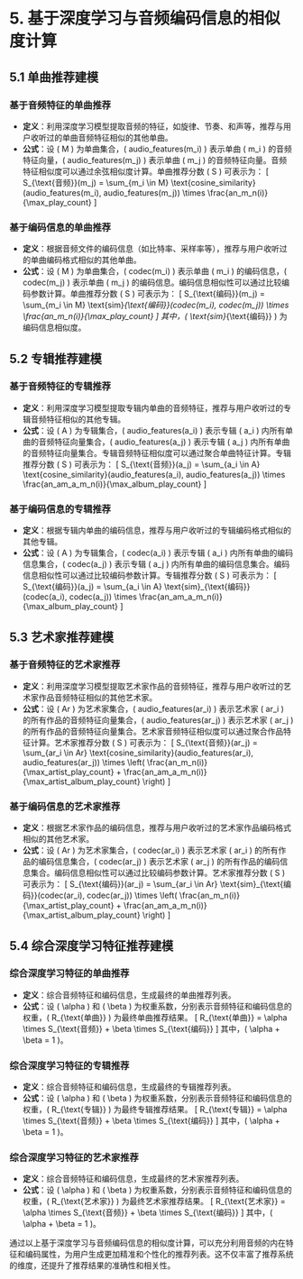 # 5. 基于深度学习与音频编码信息的相似度计算

## 5.1 单曲推荐建模

### 基于音频特征的单曲推荐

- **定义**：利用深度学习模型提取音频的特征，如旋律、节奏、和声等，推荐与用户收听过的单曲音频特征相似的其他单曲。
- **公式**：设 \( M \) 为单曲集合，\( audio\_features(m_i) \) 表示单曲 \( m_i \) 的音频特征向量，\( audio\_features(m_j) \) 表示单曲 \( m_j \) 的音频特征向量。音频特征相似度可以通过余弦相似度计算。单曲推荐分数 \( S \) 可表示为：
  \[
  S_{\text{音频}}(m_j) = \sum_{m_i \in M} \text{cosine\_similarity}(audio\_features(m_i), audio\_features(m_j)) \times \frac{an\_m\_n(i)}{\max\_play\_count}
  \]

### 基于编码信息的单曲推荐

- **定义**：根据音频文件的编码信息（如比特率、采样率等），推荐与用户收听过的单曲编码格式相似的其他单曲。
- **公式**：设 \( M \) 为单曲集合，\( codec(m_i) \) 表示单曲 \( m_i \) 的编码信息，\( codec(m_j) \) 表示单曲 \( m_j \) 的编码信息。编码信息相似性可以通过比较编码参数计算。单曲推荐分数 \( S \) 可表示为：
  \[
  S_{\text{编码}}(m_j) = \sum_{m_i \in M} \text{sim}_{\text{编码}}(codec(m_i), codec(m_j)) \times \frac{an\_m\_n(i)}{\max\_play\_count}
  \]
  其中，\( \text{sim}_{\text{编码}} \) 为编码信息相似度。

## 5.2 专辑推荐建模

### 基于音频特征的专辑推荐

- **定义**：利用深度学习模型提取专辑内单曲的音频特征，推荐与用户收听过的专辑音频特征相似的其他专辑。
- **公式**：设 \( A \) 为专辑集合，\( audio\_features(a_i) \) 表示专辑 \( a_i \) 内所有单曲的音频特征向量集合，\( audio\_features(a_j) \) 表示专辑 \( a_j \) 内所有单曲的音频特征向量集合。专辑音频特征相似度可以通过聚合单曲特征计算。专辑推荐分数 \( S \) 可表示为：
  \[
  S_{\text{音频}}(a_j) = \sum_{a_i \in A} \text{cosine\_similarity}(audio\_features(a_i), audio\_features(a_j)) \times \frac{an\_am\_a\_m\_n(i)}{\max\_album\_play\_count}
  \]

### 基于编码信息的专辑推荐

- **定义**：根据专辑内单曲的编码信息，推荐与用户收听过的专辑编码格式相似的其他专辑。
- **公式**：设 \( A \) 为专辑集合，\( codec(a_i) \) 表示专辑 \( a_i \) 内所有单曲的编码信息集合，\( codec(a_j) \) 表示专辑 \( a_j \) 内所有单曲的编码信息集合。编码信息相似性可以通过比较编码参数计算。专辑推荐分数 \( S \) 可表示为：
  \[
  S_{\text{编码}}(a_j) = \sum_{a_i \in A} \text{sim}_{\text{编码}}(codec(a_i), codec(a_j)) \times \frac{an\_am\_a\_m\_n(i)}{\max\_album\_play\_count}
  \]

## 5.3 艺术家推荐建模

### 基于音频特征的艺术家推荐

- **定义**：利用深度学习模型提取艺术家作品的音频特征，推荐与用户收听过的艺术家作品音频特征相似的其他艺术家。
- **公式**：设 \( Ar \) 为艺术家集合，\( audio\_features(ar_i) \) 表示艺术家 \( ar_i \) 的所有作品的音频特征向量集合，\( audio\_features(ar_j) \) 表示艺术家 \( ar_j \) 的所有作品的音频特征向量集合。艺术家音频特征相似度可以通过聚合作品特征计算。艺术家推荐分数 \( S \) 可表示为：
  \[
  S_{\text{音频}}(ar_j) = \sum_{ar_i \in Ar} \text{cosine\_similarity}(audio\_features(ar_i), audio\_features(ar_j)) \times \left( \frac{an\_m\_n(i)}{\max\_artist\_play\_count} + \frac{an\_am\_a\_m\_n(i)}{\max\_artist\_album\_play\_count} \right)
  \]

### 基于编码信息的艺术家推荐

- **定义**：根据艺术家作品的编码信息，推荐与用户收听过的艺术家作品编码格式相似的其他艺术家。
- **公式**：设 \( Ar \) 为艺术家集合，\( codec(ar_i) \) 表示艺术家 \( ar_i \) 的所有作品的编码信息集合，\( codec(ar_j) \) 表示艺术家 \( ar_j \) 的所有作品的编码信息集合。编码信息相似性可以通过比较编码参数计算。艺术家推荐分数 \( S \) 可表示为：
  \[
  S_{\text{编码}}(ar_j) = \sum_{ar_i \in Ar} \text{sim}_{\text{编码}}(codec(ar_i), codec(ar_j)) \times \left( \frac{an\_m\_n(i)}{\max\_artist\_play\_count} + \frac{an\_am\_a\_m\_n(i)}{\max\_artist\_album\_play\_count} \right)
  \]

## 5.4 综合深度学习特征推荐建模

### 综合深度学习特征的单曲推荐

- **定义**：综合音频特征和编码信息，生成最终的单曲推荐列表。
- **公式**：设 \( \alpha \) 和 \( \beta \) 为权重系数，分别表示音频特征和编码信息的权重，\( R_{\text{单曲}} \) 为最终单曲推荐结果。
  \[
  R_{\text{单曲}} = \alpha \times S_{\text{音频}} + \beta \times S_{\text{编码}}
  \]
  其中，\( \alpha + \beta = 1 \)。

### 综合深度学习特征的专辑推荐

- **定义**：综合音频特征和编码信息，生成最终的专辑推荐列表。
- **公式**：设 \( \alpha \) 和 \( \beta \) 为权重系数，分别表示音频特征和编码信息的权重，\( R_{\text{专辑}} \) 为最终专辑推荐结果。
  \[
  R_{\text{专辑}} = \alpha \times S_{\text{音频}} + \beta \times S_{\text{编码}}
  \]
  其中，\( \alpha + \beta = 1 \)。

### 综合深度学习特征的艺术家推荐

- **定义**：综合音频特征和编码信息，生成最终的艺术家推荐列表。
- **公式**：设 \( \alpha \) 和 \( \beta \) 为权重系数，分别表示音频特征和编码信息的权重，\( R_{\text{艺术家}} \) 为最终艺术家推荐结果。
  \[
  R_{\text{艺术家}} = \alpha \times S_{\text{音频}} + \beta \times S_{\text{编码}}
  \]
  其中，\( \alpha + \beta = 1 \)。

通过以上基于深度学习与音频编码信息的相似度计算，可以充分利用音频的内在特征和编码属性，为用户生成更加精准和个性化的推荐列表。这不仅丰富了推荐系统的维度，还提升了推荐结果的准确性和相关性。